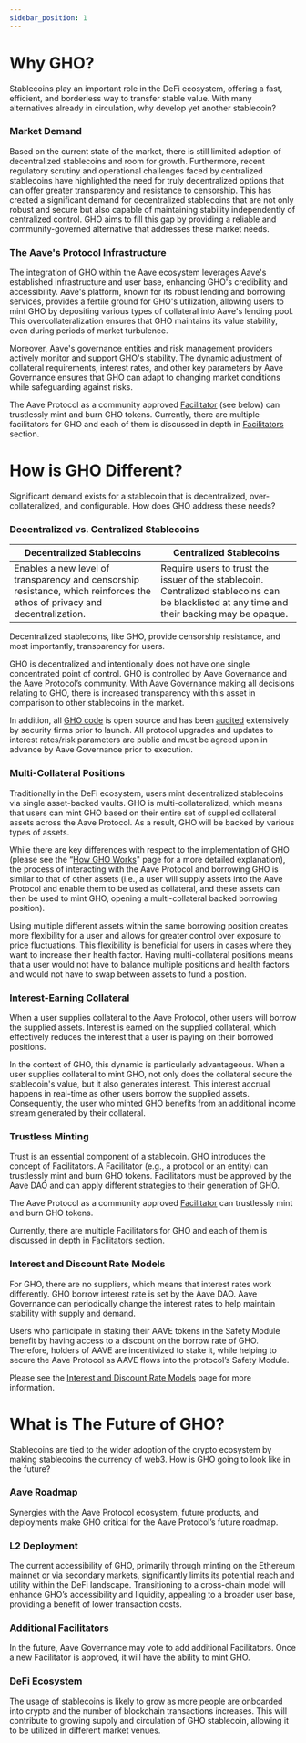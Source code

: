 ```yaml
---
sidebar_position: 1
---
```


# Why GHO?

Stablecoins play an important role in the DeFi ecosystem, offering a fast, efficient, and borderless way to transfer stable value. With many alternatives already in circulation, why develop yet another stablecoin?

### Market Demand

Based on the current state of the market, there is still limited adoption of decentralized stablecoins and room for growth. Furthermore, recent regulatory scrutiny and operational challenges faced by centralized stablecoins have highlighted the need for truly decentralized options that can offer greater transparency and resistance to censorship. This has created a significant demand for decentralized stablecoins that are not only robust and secure but also capable of maintaining stability independently of centralized control. GHO aims to fill this gap by providing a reliable and community-governed alternative that addresses these market needs.

### The Aave's Protocol Infrastructure

The integration of GHO within the Aave ecosystem leverages Aave's established infrastructure and user base, enhancing GHO's credibility and accessibility. Aave's platform, known for its robust lending and borrowing services, provides a fertile ground for GHO's utilization, allowing users to mint GHO by depositing various types of collateral into Aave's lending pool. This overcollateralization ensures that GHO maintains its value stability, even during periods of market turbulence.

Moreover, Aave's governance entities and risk management providers actively monitor and support GHO's stability. The dynamic adjustment of collateral requirements, interest rates, and other key parameters by Aave Governance ensures that GHO can adapt to changing market conditions while safeguarding against risks.

The Aave Protocol as a community approved [Facilitator](./how-gho-works/gho-facilitators.md) (see below) can trustlessly mint and burn GHO tokens. Currently, there are multiple facilitators for GHO and each of them is discussed in depth in [Facilitators](./how-gho-works/gho-facilitators.md) section.

# How is GHO Different?

Significant demand exists for a stablecoin that is decentralized, over-collateralized, and configurable. How does GHO address these needs?

### Decentralized vs. Centralized Stablecoins

| Decentralized Stablecoins                                                                                                  | Centralized Stablecoins                                                                                                                      |
| -------------------------------------------------------------------------------------------------------------------------- | -------------------------------------------------------------------------------------------------------------------------------------------- |
| Enables a new level of transparency and censorship resistance, which reinforces the ethos of privacy and decentralization. | Require users to trust the issuer of the stablecoin. Centralized stablecoins can be blacklisted at any time and their backing may be opaque. |

Decentralized stablecoins, like GHO, provide censorship resistance, and most importantly, transparency for users.

GHO is decentralized and intentionally does not have one single concentrated point of control. GHO is controlled by Aave Governance and the Aave Protocol’s community. With Aave Governance making all decisions relating to GHO, there is increased transparency with this asset in comparison to other stablecoins in the market.

In addition, all [GHO code](https://github.com/aave/gho-core) is open source and has been [audited](../resources/resources.md#audit-round-1) extensively by security firms prior to launch. All protocol upgrades and updates to interest rates/risk parameters are public and must be agreed upon in advance by Aave Governance prior to execution.

### Multi-Collateral Positions

Traditionally in the DeFi ecosystem, users mint decentralized stablecoins via single asset-backed vaults. GHO is multi-collateralized, which means that users can mint GHO based on their entire set of supplied collateral assets across the Aave Protocol. As a result, GHO will be backed by various types of assets.

While there are key differences with respect to the implementation of GHO (please see the “[How GHO Works](./how-gho-works/how-gho-works.md)" page for a more detailed explanation), the process of interacting with the Aave Protocol and borrowing GHO is similar to that of other assets (i.e., a user will supply assets into the Aave Protocol and enable them to be used as collateral, and these assets can then be used to mint GHO, opening a multi-collateral backed borrowing position).

Using multiple different assets within the same borrowing position creates more flexibility for a user and allows for greater control over exposure to price fluctuations. This flexibility is beneficial for users in cases where they want to increase their health factor. Having multi-collateral positions means that a user would not have to balance multiple positions and health factors and would not have to swap between assets to fund a position.

### Interest-Earning Collateral

When a user supplies collateral to the Aave Protocol, other users will borrow the supplied assets. Interest is earned on the supplied collateral, which effectively reduces the interest that a user is paying on their borrowed positions.

In the context of GHO, this dynamic is particularly advantageous. When a user supplies collateral to mint GHO, not only does the collateral secure the stablecoin's value, but it also generates interest. This interest accrual happens in real-time as other users borrow the supplied assets. Consequently, the user who minted GHO benefits from an additional income stream generated by their collateral.

### Trustless Minting

Trust is an essential component of a stablecoin. GHO introduces the concept of Facilitators. A Facilitator (e.g., a protocol or an entity) can trustlessly mint and burn GHO tokens. Facilitators must be approved by the Aave DAO and can apply different strategies to their generation of GHO.

The Aave Protocol as a community approved [Facilitator](./how-gho-works/gho-facilitators.md) can trustlessly mint and burn GHO tokens. 

Currently, there are multiple Facilitators for GHO and each of them is discussed in depth in [Facilitators](./how-gho-works/gho-facilitators.md) section.

### Interest and Discount Rate Models

For GHO, there are no suppliers, which means that interest rates work differently. GHO borrow interest rate is set by the Aave DAO. Aave Governance can periodically change the interest rates to help maintain stability with supply and demand.

Users who participate in staking their AAVE tokens in the Safety Module benefit by having access to a discount on the borrow rate of GHO. Therefore, holders of AAVE are incentivized to stake it, while helping to secure the Aave Protocol as AAVE flows into the protocol’s Safety Module.

Please see the [Interest and Discount Rate Models](./how-gho-works/interest-rate-discount-model) page for more information.

# What is The Future of GHO?

Stablecoins are tied to the wider adoption of the crypto ecosystem by making stablecoins the currency of web3. How is GHO going to look like in the future?

### Aave Roadmap

Synergies with the Aave Protocol ecosystem, future products, and deployments make GHO critical for the Aave Protocol’s future roadmap.

### L2 Deployment

The current accessibility of GHO, primarily through minting on the Ethereum mainnet or via secondary markets, significantly limits its potential reach and utility within the DeFi landscape. Transitioning to a cross-chain model will enhance GHO’s accessibility and liquidity, appealing to a broader user base, providing a benefit of lower transaction costs.

### Additional Facilitators

In the future, Aave Governance may vote to add additional Facilitators. Once a new Facilitator is approved, it will have the ability to mint GHO.

### DeFi Ecosystem

The usage of stablecoins is likely to grow as more people are onboarded into crypto and the number of blockchain transactions increases. This will contribute to growing supply and circulation of GHO stablecoin, allowing it to be utilized in different market venues.
